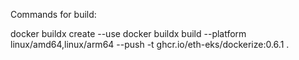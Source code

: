 Commands for build:

docker buildx create --use
docker buildx build --platform linux/amd64,linux/arm64 --push -t ghcr.io/eth-eks/dockerize:0.6.1 .
